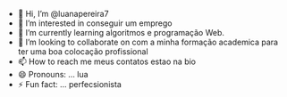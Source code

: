 - 👋 Hi, I’m @luanapereira7
- 👀 I’m interested in conseguir um emprego
- 🌱 I’m currently learning algoritmos e programação Web.
- 💞️ I’m looking to collaborate on com a minha formação academica para ter uma boa colocação profissional
- 📫 How to reach me meus contatos estao na bio
- 😄 Pronouns: ... lua
- ⚡ Fun fact: ... perfecsionista

<!---
luanapereira7/luanapereira7 is a ✨ special ✨ repository because its `README.md` (this file) appears on your GitHub profile.
You can click the Preview link to take a look at your changes.
--->
